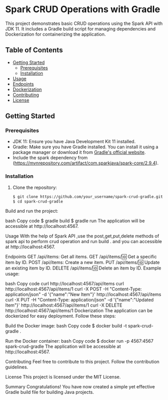 # Spark CRUD Operations with Gradle

This project demonstrates basic CRUD operations using the Spark API with JDK 11. It includes a Gradle build script for managing dependencies and Dockerization for containerizing the application.

## Table of Contents

- [Getting Started](#getting-started)
  - [Prerequisites](#prerequisites)
  - [Installation](#installation)
- [Usage](#usage)
- [Endpoints](#endpoints)
- [Dockerization](#dockerization)
- [Contributing](#contributing)
- [License](#license)

## Getting Started

### Prerequisites

- JDK 11: Ensure you have Java Development Kit 11 installed.
- Gradle: Make sure you have Gradle installed. You can install it using a package manager or download it from [Gradle's official website](https://gradle.org/install/).
- Include the spark dependency from (https://mvnrepository.com/artifact/com.sparkjava/spark-core/2.9.4).

### Installation

1. Clone the repository:

   ```bash
   $ git clone https://github.com/your_username/spark-crud-gradle.git
   $ cd spark-crud-gradle
Build and run the project:

bash
Copy code
$ gradle build
$ gradle run
The application will be accessible at http://localhost:4567.

Usage
With the help of Spark API ,use the post,get,put,delete methods of spark api to perform crud operation and run build . and you can accessible at http://localhost:4567.

Endpoints
GET /api/items: Get all items.
GET /api/items/:id: Get a specific item by ID.
POST /api/items: Create a new item.
PUT /api/items/:id: Update an existing item by ID.
DELETE /api/items/:id: Delete an item by ID.
Example usage:

bash
Copy code
curl http://localhost:4567/api/items
curl http://localhost:4567/api/items/1
curl -X POST -H "Content-Type: application/json" -d '{"name":"New Item"}' http://localhost:4567/api/items
curl -X PUT -H "Content-Type: application/json" -d '{"name":"Updated Item"}' http://localhost:4567/api/items/1
curl -X DELETE http://localhost:4567/api/items/1
Dockerization
The application can be dockerized for easy deployment. Follow these steps:

Build the Docker image:
bash
Copy code
$ docker build -t spark-crud-gradle .

Run the Docker container:
bash
Copy code
$ docker run -p 4567:4567 spark-crud-gradle
The application will be accessible at http://localhost:4567.

Contributing
Feel free to contribute to this project. Follow the contribution guidelines.

License
This project is licensed under the MIT License.

Summary
Congratulations! You have now created a simple yet effective Gradle build file for building Java projects.
